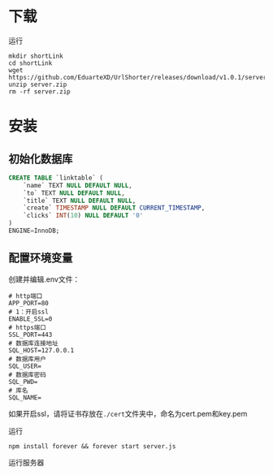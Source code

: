 # 下载
运行
```shell
mkdir shortLink
cd shortLink
wget https://github.com/EduarteXD/UrlShorter/releases/download/v1.0.1/server.zip
unzip server.zip
rm -rf server.zip
```
# 安装
## 初始化数据库
```sql
CREATE TABLE `linktable` (
	`name` TEXT NULL DEFAULT NULL,
	`to` TEXT NULL DEFAULT NULL,
	`title` TEXT NULL DEFAULT NULL,
	`create` TIMESTAMP NULL DEFAULT CURRENT_TIMESTAMP,
	`clicks` INT(10) NULL DEFAULT '0'
)
ENGINE=InnoDB;
```
## 配置环境变量
创建并编辑.env文件：
```
# http端口
APP_PORT=80
# 1：开启ssl
ENABLE_SSL=0
# https端口
SSL_PORT=443
# 数据库连接地址
SQL_HOST=127.0.0.1
# 数据库用户
SQL_USER=
# 数据库密码
SQL_PWD=
# 库名
SQL_NAME=
```
如果开启ssl，请将证书存放在```./cert```文件夹中，命名为cert.pem和key.pem

运行
```
npm install forever && forever start server.js
```
运行服务器
